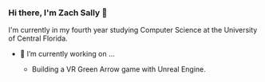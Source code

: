 ### Hi there, I'm Zach Sally 👋

I'm currently in my fourth year studying Computer Science at the University of Central Florida.

- 🔭 I’m currently working on ...
    
  * Building a VR Green Arrow game with Unreal Engine.
    

